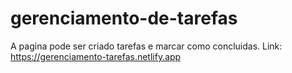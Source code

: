 # gerenciamento-de-tarefas
A pagina pode ser criado tarefas e marcar como concluidas.
Link: https://gerenciamento-tarefas.netlify.app
